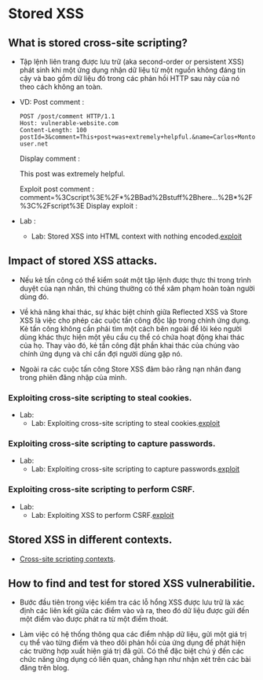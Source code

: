 # Stored XSS

## What is stored cross-site scripting?

- Tập lệnh liên trang được lưu trữ (aka second-order or persistent XSS) phát sinh khi một ứng dụng nhận dữ liệu từ một nguồn không đáng tin cậy và bao gồm dữ liệu đó trong các phản hồi HTTP sau này của nó theo cách không an toàn.

- VD:
	Post comment : 
	```
	POST /post/comment HTTP/1.1
	Host: vulnerable-website.com
	Content-Length: 100
	postId=3&comment=This+post+was+extremely+helpful.&name=Carlos+Montoya&email=carlos%40normal-user.net
	```
	Display comment : <p>This post was extremely helpful.</p>

	Exploit post comment : comment=%3Cscript%3E%2F*%2BBad%2Bstuff%2Bhere...%2B*%2F%3C%2Fscript%3E
	Display exploit : <p><script>/* Bad stuff here... */</script></p>

- Lab :
	+ Lab: Stored XSS into HTML context with nothing encoded.[exploit](lab5.txt)

## Impact of stored XSS attacks.

- Nếu kẻ tấn công có thể kiểm soát một tập lệnh được thực thi trong trình duyệt của nạn nhân, thì chúng thường có thể xâm phạm hoàn toàn người dùng đó.

- Về khả năng khai thác, sự khác biệt chính giữa Reflected XSS  và Store XSS là việc cho phép các cuộc tấn công độc lập trong chính ứng dụng. Kẻ tấn công không cần phải tìm một cách bên ngoài để lôi kéo người dùng khác thực hiện một yêu cầu cụ thể có chứa hoạt động khai thác của họ. Thay vào đó, kẻ tấn công đặt phần khai thác của chúng vào chính ứng dụng và chỉ cần đợi người dùng gặp nó. 

- Ngoài ra các cuộc tấn công Store XSS đảm bảo rằng nạn nhân đang trong phiên đăng nhập của mình.

### Exploiting cross-site scripting to steal cookies.

- Lab:
	+ Lab: Exploiting cross-site scripting to steal cookies.[exploit](exploit/lab6.txt)

### Exploiting cross-site scripting to capture passwords.

- Lab: 
	+ Lab: Exploiting cross-site scripting to capture passwords.[exploit](exploit/lab7.txt)

### Exploiting cross-site scripting to perform CSRF.

- Lab:
	+ Lab: Exploiting XSS to perform CSRF.[exploit](exploit/lab8.txt)


## Stored XSS in different contexts.

- [Cross-site scripting contexts](XSS_contexts.md).

## How to find and test for stored XSS vulnerabilitie.

- Bước đầu tiên trong việc kiểm tra các lỗ hổng XSS được lưu trữ là xác định các liên kết giữa các điểm vào và ra, theo đó dữ liệu được gửi đến một điểm vào được phát ra từ một điểm thoát.

- Làm việc có hệ thống thông qua các điểm nhập dữ liệu, gửi một giá trị cụ thể vào từng điểm và theo dõi phản hồi của ứng dụng để phát hiện các trường hợp xuất hiện giá trị đã gửi. Có thể đặc biệt chú ý đến các chức năng ứng dụng có liên quan, chẳng hạn như nhận xét trên các bài đăng trên blog.

